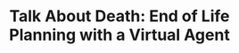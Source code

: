 ---
name: "Talk About Death"
title: "Talk About Death: End of Life Planning with a Virtual Agent"
project: "Palliative Care Agent"
event: "International Conference on Intelligent Virtual Agents (IVA)"
authors:
- name: "Utami, D."
- name: "Bickmore, T."
- name: "Nikolopoulou, A."
- name: "Paasche-Paasche-Orlow, M."
year: 2017
resources:
- name: "IVA17 spiritual"
  src: "IVA17.spiritual.pdf"
external_url: null
draft: false
---